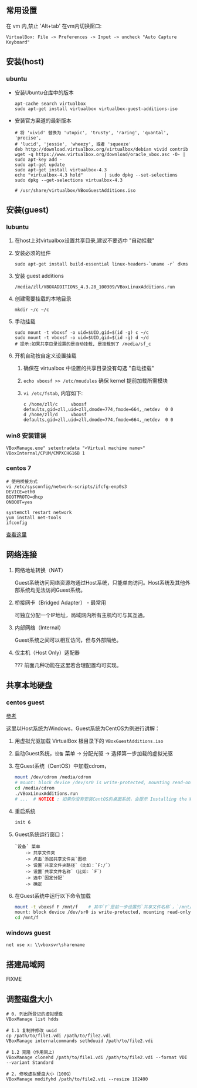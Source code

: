 ## 常用设置
在 vm 内,禁止 'Alt+tab' 在vm内切换窗口:

```text
VirtualBox: File -> Preferences -> Input -> uncheck "Auto Capture Keyboard"
```


## 安装(host)
### ubuntu

* 安装Ubuntu仓库中的版本
    ```
    apt-cache search virtualbox
    sudo apt-get install virtualbox virtualbox-guest-additions-iso
    ```

* 安装官方渠道的最新版本
  
    ```
    # 将 'vivid' 替换为 'utopic', 'trusty', 'raring', 'quantal', 'precise', 
    # 'lucid', 'jessie', 'wheezy', 或者 'squeeze'
    deb http://download.virtualbox.org/virtualbox/debian vivid contrib
    wget -q https://www.virtualbox.org/download/oracle_vbox.asc -O- | sudo apt-key add -
    sudo apt-get update
    sudo apt-get install virtualbox-4.3
    echo "virtualbox-4.3 hold"        | sudo dpkg --set-selections
    sudo dpkg --get-selections virtualbox-4.3

    # /usr/share/virtualbox/VBoxGuestAdditions.iso
    ```

## 安装(guest)

### lubuntu
1. 在host上对virtualbox设置共享目录,建议不要选中 "自动挂载"
1. 安装必须的组件

    ```
    sudo apt-get install build-essential linux-headers-`uname -r` dkms
    ```
1. 安装 guest additions

    ```
    /media/zll/VBOXADDITIONS_4.3.28_100309/VBoxLinuxAdditions.run
    ```

1. 创建需要挂载的本地目录

    ```
    mkdir ~/c ~/c
    ```

1. 手动挂载

    ```
    sudo mount -t vboxsf -o uid=$UID,gid=$(id -g) c ~/c
    sudo mount -t vboxsf -o uid=$UID,gid=$(id -g) d ~/d
    # 提示:如果共享目录设置的是自动挂载, 是挂载到了 /media/sf_c
    ```
1. 开机自动按自定义设置挂载

    1. 确保在 virtualbox 中设置的共享目录没有勾选 "自动挂载"
    1. `echo vboxsf >> /etc/moudules` 确保 kernel 提前加载所需模块
    1. `vi /etc/fstab`, 内容如下:

        ```
        c /home/zll/c     vboxsf  defaults,gid=zll,uid=zll,dmode=774,fmode=664,_netdev  0 0
        d /home/zll/d     vboxsf  defaults,gid=zll,uid=zll,dmode=774,fmode=664,_netdev  0 0
        ```


### win8 安装错误

```
VBoxManage.exe" setextradata "<Virtual machine name>" VBoxInternal/CPUM/CMPXCHG16B 1 
```
### centos 7

```
# 使用桥接方式
vi /etc/sysconfig/network-scripts/ifcfg-enp0s3 
DEVICE=eth0  
BOOTPROTO=dhcp  
ONBOOT=yes

systemctl restart network
yum install net-tools
ifconfig
```


[查看这里](https://www.virtualbox.org/wiki/Linux_Downloads)

## 网络连接
1.  网络地址转换（NAT）

    Guest系统访问网络资源均通过Host系统，只能单向访问。Host系统及其他外部系统均无法访问Guest系统。

2.  桥接网卡（Bridged Adapter） - 最常用

    可独立分配一个IP地址，局域网内所有主机均可与其互通。

3.  内部网络（Internal）

    Guest系统之间可以相互访问，但与外部隔绝。

4.  仅主机（Host Only）适配器

    ??? 前面几种功能在这里若合理配置均可实现。

## 共享本地硬盘

### centos guest

[参考](http://helpdeskgeek.com/virtualization/virtualbox-share-folder-host-guest/)

这里以Host系统为Windows，Guest系统为CentOS为例进行讲解：

1.  用虚拟光驱加载 VirtualBox 根目录下的 `VBoxGuestAdditions.iso`
1.  启动Guest系统，`设备` 菜单 -> 分配光驱 -> 选择第一步加载的虚拟光驱
1.  在Guest系统（CentOS）中加载cdrom，

    ```sh
    mount /dev/cdrom /media/cdrom
    # mount: block device /dev/sr0 is write-protected, mounting read-only
    cd /media/cdrom
    ./VBoxLinuxAdditions.run
    # ...  # NOTICE : 如果你没有安装CentOS的桌面系统，会提示 Installing the Window System drivers  [FAILED] 请无视。
    ```

1.  重启系统

    ```sh
    init 6
    ```
1.  Guest系统运行窗口： 

    ```
    `设备` 菜单 
        -> 共享文件夹 
        -> 点击`添加共享文件夹`图标 
        -> 设置`共享文件夹路径`（比如：`F:/`）
        -> 设置`共享文件名称`（比如: `F`） 
        -> 选中`固定分配` 
        -> 确定
    ```

1.  在Guest系统中运行以下命令加载

    ```sh
    mount -t vboxsf F /mnt/f    # 其中`F`是前一步设置的`共享文件名称`，`/mnt/f` 是挂载目录，若不存在请自行创建
    mount: block device /dev/sr0 is write-protected, mounting read-only
    cd /mnt/f
    ```

### windows guest

```
net use x: \\vboxsvr\sharename
```

##  搭建局域网

FIXME

## 调整磁盘大小

```
# 0. 列出所登记的虚拟硬盘
VBoxManage list hdds

# 1.1 复制并修改 uuid
cp /path/to/file1.vdi /path/to/file2.vdi 
VBoxManage internalcommands sethduuid /path/to/file2.vdi

# 1.2 克隆（作用同上）
VBoxManage clonehd /path/to/file1.vdi /path/to/file2.vdi --format VDI --variant Standard

# 2. 修改虚拟硬盘大小（100G）
VBoxManage modifyhd /path/to/file2.vdi --resize 102400
```
